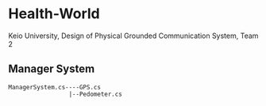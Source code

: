 
# Health-World
Keio University, Design of Physical Grounded Communication System, Team 2

## Manager System
```
ManagerSystem.cs----GPS.cs
                 |--Pedometer.cs 
```
